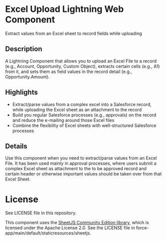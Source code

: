 # Excel Upload Lightning Web Component

Extract values from an Excel sheet to record fields while uploading

## Description

A Lightning Component that allows you to upload an Excel File to a record (e.g., Account, 
Opportunity, Custom Object), extracts certain cells (e.g., A1) from it, and sets them as 
field values in the record detail (e.g., Opportunity.Amount).

## Highlights

* Extract/parse values from a complex excel into a Salesforce record, while uploading the 
  Excel sheet as an attachment to the record
* Build you regular Salesforce processes (e.g., approvals) on the record and reduce the 
  e-mailing around those Excel files
* Combine the flexibility of Excel sheets with well-structured Salesforce processes

## Details

Use this component when you need to extract/parse values from an Excel File. It has been 
used mainly in approval processes, where users submit a complex Excel sheet as attachment
to the to be approved record and certain header or otherwise important values should be 
taken over from that Excel Sheet.

# License

See LICENSE file in this repository.  

This component uses the [SheetJS Community Edition library](https://github.com/SheetJS/sheetjs),
which is licensed under the Apache License 2.0.  See the LICENSE file in 
force-app/main/default/staticresources/sheetjs.
